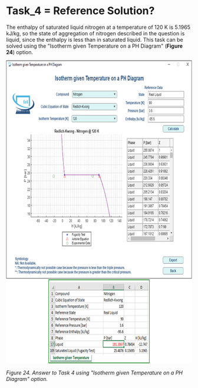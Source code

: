 # Task_4 = Reference Solution?

The enthalpy of saturated liquid nitrogen at a temperature of 120 K is 5.1965 kJ/kg, so the state of aggregation of nitrogen described in the question is liquid, since the enthalpy is less than in saturated liquid. This task can be solved using the "Isotherm given Temperature on a PH Diagram" (**Figure 24**) option.

<img src="https://github.com/IMClick-Project/IQ/blob/main/Cubic%20Equations%20of%20State%20Simulator/MATLAB%20Grader/Assignment%202/Problem%203/Assessment%20and%20Code/T3-4.jpg" width="778" height="823">

*Figure 24. Answer to Task 4 using "Isotherm given Temperature on a PH Diagram" option.*